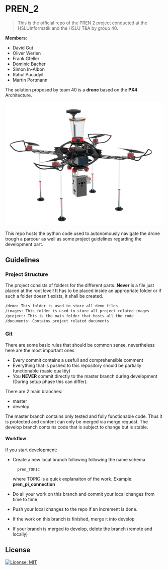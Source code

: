 # PREN_2
> This is the official repo of the PREN 2 project conducted at the HSLUInformatik and the HSLU T&A by group 40.

**Members**:
* David Gut
* Oliver Werlen
* Frank Gfeller
* Dominic Bacher
* Simon In-Albon
* Rahul Pucadyil
* Martin Portmann

The solution proposed by team 40 is a **drone** based on the **PX4** Architecture.

![drone](images/drone.jpg)

This repo hosts the python code used to autonomously navigate the drone trough a parcour as well as some project guidelines regarding the development part. 


## Guidelines

### Project Structure
The project consists of folders for the different parts. **Never** is a file just placed at the root level! It has to be placed inside an appropriate folder or if such a folder doesn't exists, it shall be created.

    /demo: This folder is used to store all demo files 
    /images: This folder is used to store all project related images
    /project: This is the main folder that hosts all the code 
    /documents: Contains project related documents

### Git 
There are some basic rules that should be common sense, nevertheless here are the most important ones

- Every commit contains a usefull and comprehensible comment
- Everything that is pushed to this repository should be partially functionable (basic qualitiy)
- You **NEVER** commit directly to the master branch during development (During setup phase this can differ). 

There are 2 main branches:
- master
- develop

The master branch contains only tested and fully functionable code. Thus it is protected and content can only be merged via merge request.
The develop branch contains code that is subject to change but is stable.

#### Workflow
If you start development:
- Create a new local branch following following the name schema

        pren_TOPIC

    where TOPIC is a quick explanaiton of the work. Example: **pren_pi_connection**
- Do all your work on this branch and commit your local changes from time to time
- Push your local changes to the repo if an increment is done.
- If the work on this branch is finished, merge it into develop
- If your branch is merged to develop, delete the branch (remote and locally)

## License
[![License: MIT](https://img.shields.io/badge/License-MIT-green.svg)](https://opensource.org/licenses/MIT)






